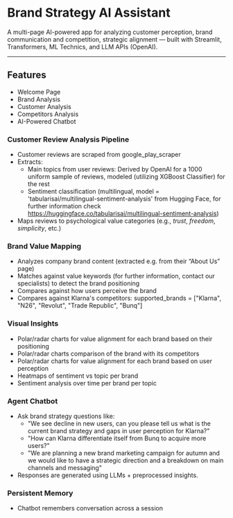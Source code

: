 # Brand Strategy AI Assistant

A multi-page AI-powered app for analyzing customer perception, brand communication and competition, strategic alignment — built with Streamlit, Transformers, ML Technics, and LLM APIs (OpenAI).

---

## Features

- Welcome Page
- Brand Analysis
- Customer Analysis
- Competitors Analysis
- AI-Powered Chatbot

### Customer Review Analysis Pipeline

- Customer reviews are scraped from google_play_scraper
- Extracts:
  - Main topics from user reviews:
    Derived by OpenAI for a 1000 uniform sample of reviews, modeled (utilizing XGBoost Classifier) for the rest
  - Sentiment classification (multilingual, model = 'tabularisai/multilingual-sentiment-analysis' from Hugging Face, for further information check https://huggingface.co/tabularisai/multilingual-sentiment-analysis)
- Maps reviews to psychological value categories (e.g., *trust*, *freedom*, *simplicity*, etc.)

### Brand Value Mapping

- Analyzes company brand content (extracted e.g. from their “About Us” page)
- Matches against value keywords (for further information, contact our specialists) to detect the brand positioning
- Compares against how users perceive the brand
- Compares against Klarna's competitors:
  supported_brands = ["Klarna", "N26", "Revolut", "Trade Republic", "Bunq"]

### Visual Insights

- Polar/radar charts for value alignment for each brand based on their positioning
- Polar/radar charts comparison of the brand with its competitors
- Polar/radar charts for value alignment for each brand based on user perception
- Heatmaps of sentiment vs topic per brand
- Sentiment analysis over time per brand per topic

### Agent Chatbot

- Ask brand strategy questions like:
  - "We see decline in new users, can you please tell us what is the current brand strategy and gaps in user perception for Klarna?"
  - "How can Klarna differentiate itself from Bunq to acquire more users?"
  - "We are planning a new brand marketing campaign for autumn and we would like to have a strategic direction and a breakdown on main    channels and messaging"
- Responses are generated using LLMs + preprocessed insights.

### Persistent Memory

- Chatbot remembers conversation across a session
